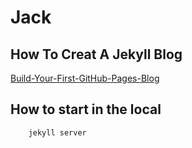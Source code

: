 # Jack


## How To Creat A Jekyll Blog

[Build-Your-First-GitHub-Pages-Blog](http://azeril.me/blog/Build-Your-First-GitHub-Pages-Blog.html)


## How to start in the local

```
	jekyll server

````

